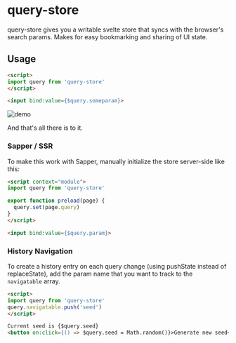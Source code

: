 # query-store

query-store gives you a writable svelte store that syncs with the browser's search params. Makes for easy bookmarking and sharing of UI state.

## Usage

```html
<script>
import query from 'query-store'
</script>

<input bind:value={$query.someparam}>
```

![demo](https://i.imgur.com/zhm9IkY.gif)

And that's all there is to it.

### Sapper / SSR

To make this work with Sapper, manually initialize the store server-side like this:

```html
<script context="module">
import query from 'query-store'

export function preload(page) {
  query.set(page.query)
}
</script>

<input bind:value={$query.param}>
```

### History Navigation

To create a history entry on each query change (using pushState instead of replaceState), add the param name that you want to track to the `navigatable` array.

```html
<script>
import query from 'query-store'
query.navigatable.push('seed')
</script>

Current seed is {$query.seed}
<button on:click={() => $query.seed = Math.random()}>Generate new seed</button>
```
